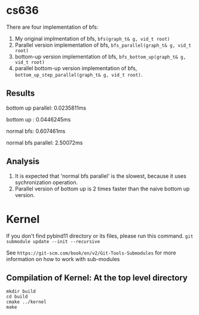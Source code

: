 # cs636
There are four implementation of bfs:

1. My original implmentation of bfs, `bfs(graph_t& g, vid_t root)`
2. Parallel version implementation of bfs, `bfs_parallel(graph_t& g, vid_t root)`
3. bottom-up version implementation of bfs, `bfs_bottom_up(graph_t& g, vid_t root)`
4. parallel bottom-up version implementation of bfs, `bottom_up_step_parallel(graph_t& g, vid_t root)`.

## Results
bottom up parallel: 0.0235811ms

bottom up : 0.0446245ms

normal bfs: 0.607461ms

normal bfs parallel: 2.50072ms

## Analysis
1. It is expected that 'normal bfs parallel' is the slowest, because it uses sychronization operation.
2. Parallel version of bottom up is 2 times faster than the naive bottom up version. 

# Kernel
If you don't find pybind11 directory or its files, please run this command.
`git submodule update --init --recursive`

See `https://git-scm.com/book/en/v2/Git-Tools-Submodules` for more information on how to work with sub-modules

## Compilation of Kernel: At the top level directory
```
mkdir build
cd build
cmake ../kernel
make
```
